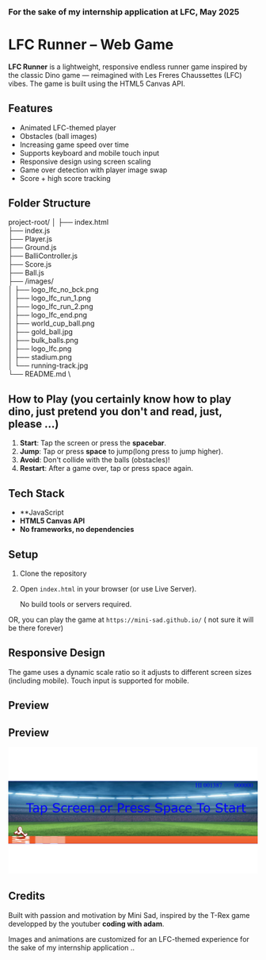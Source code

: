 ### For the sake of my internship application at LFC, May 2025

# LFC Runner – Web Game

**LFC Runner** is a lightweight, responsive endless runner game inspired by the classic Dino game — reimagined with Les Freres Chaussettes (LFC) vibes. The game is built using the HTML5 Canvas API.

## Features

-  Animated LFC-themed player
-  Obstacles (ball images)
-  Increasing game speed over time
-  Supports keyboard and mobile touch input
-  Responsive design using screen scaling
-  Game over detection with player image swap
-  Score + high score tracking

## Folder Structure


project-root/
│
├── index.html  \
├── index.js  \
├── Player.js  \
├── Ground.js  \
├── BalliController.js  \
├── Score.js  \
├── Ball.js  \
├── /images/  \
│   ├── logo_lfc_no_bck.png  \
│   ├── logo_lfc_run_1.png  \
│   ├── logo_lfc_run_2.png  \
│   ├── logo_lfc_end.png  \
│   ├── world_cup_ball.png  \
│   ├── gold_ball.jpg  \
│   ├── bulk_balls.png  \
│   ├── logo_lfc.png  \
│   ├── stadium.png  \
│   └── running-track.jpg  \
└── README.md  \


## How to Play (you certainly know how to play dino, just pretend you don't and read, just, please ...)

1. **Start**: Tap the screen or press the **spacebar**.
2. **Jump**: Tap or press **space** to jump(long press to jump higher).
3. **Avoid**: Don't collide with the balls (obstacles)!
4. **Restart**: After a game over, tap or press space again.

## Tech Stack

- **JavaScript
- **HTML5 Canvas API**
- **No frameworks, no dependencies**

## Setup

1. Clone the repository

2. Open `index.html` in your browser (or use Live Server).

   No build tools or servers required.

OR, you can play the game at `https://mini-sad.github.io/` ( not sure it will be there forever)

##  Responsive Design

The game uses a dynamic scale ratio so it adjusts to different screen sizes (including mobile). Touch input is supported for mobile.

## Preview
## Preview

![Gameplay Screenshot](images/lfc_running_preview.png)


## Credits

Built with passion and motivation by Mini Sad, inspired by the T-Rex game developped by the youtuber **coding with adam**.

Images and animations are customized for an LFC-themed experience for the sake of my internship application ..
